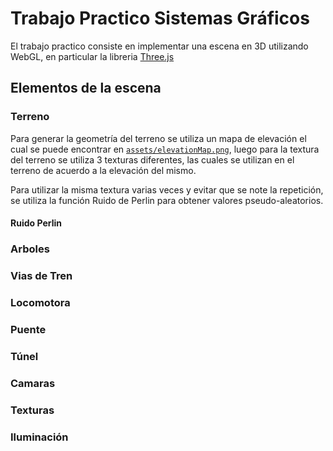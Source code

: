 # Trabajo Practico Sistemas Gráficos

El trabajo practico consiste en implementar una escena en 3D utilizando WebGL,
en particular la libreria [Three.js]()

## Elementos de la escena

### Terreno

Para generar la geometría del terreno se utiliza un mapa de elevación el cual se
puede encontrar en [`assets/elevationMap.png`](./assets/elevationMap.png), luego
para la textura del terreno se utiliza 3 texturas diferentes, las cuales
se utilizan en el terreno de acuerdo a la elevación del mismo.

Para utilizar la misma textura varias veces y evitar que se note la repetición,
se utiliza la función Ruido de Perlin para obtener valores pseudo-aleatorios.

#### Ruido Perlin

### Arboles

### Vias de Tren

### Locomotora

### Puente

### Túnel

### Camaras

### Texturas

### Iluminación

